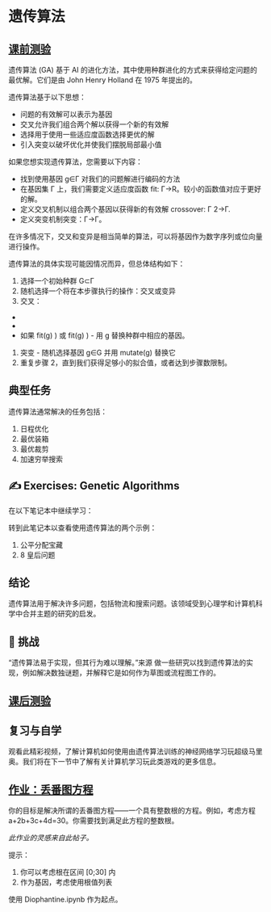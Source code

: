 # 遗传算法



## [ 课前测验](https://red-field-0a6ddfd03.1.azurestaticapps.net/quiz/121)



遗传算法 (GA) 基于 AI 的进化方法，其中使用种群进化的方式来获得给定问题的最优解。它们是由 John Henry Holland 在 1975 年提出的。

遗传算法基于以下思想：

- 问题的有效解可以表示为基因
- 交叉允许我们组合两个解以获得一个新的有效解
- 选择用于使用一些适应度函数选择更优的解
- 引入突变以破坏优化并使我们摆脱局部最小值

如果您想实现遗传算法，您需要以下内容：

- 找到使用基因 g∈Γ 对我们的问题解进行编码的方法
- 在基因集 Γ 上，我们需要定义适应度函数 fit: Γ→R。较小的函数值对应于更好的解。
- 定义交叉机制以组合两个基因以获得新的有效解 crossover: Γ 2→Γ.
- 定义突变机制突变：Γ→Γ。

在许多情况下，交叉和变异是相当简单的算法，可以将基因作为数字序列或位向量进行操作。

遗传算法的具体实现可能因情况而异，但总体结构如下：

1. 选择一个初始种群 G⊂Γ
2. 随机选择一个将在本步骤执行的操作：交叉或变异
3.  交叉：

- 
- 
- 如果 fit(g) ) 或 fit(g) ) - 用 g 替换种群中相应的基因。

1. 突变 - 随机选择基因 g∈G 并用 mutate(g) 替换它
2. 重复步骤 2，直到我们获得足够小的拟合值，或者达到步骤数限制。

##  典型任务



遗传算法通常解决的任务包括：

1.  日程优化
2.  最优装箱
3.  最优裁剪
4. 加速穷举搜索

## ✍️ Exercises: Genetic Algorithms 



在以下笔记本中继续学习：

转到此笔记本以查看使用遗传算法的两个示例：

1. 公平分配宝藏
2.  8 皇后问题

##  结论



遗传算法用于解决许多问题，包括物流和搜索问题。该领域受到心理学和计算机科学中合并主题的研究的启发。

##  🚀 挑战



“遗传算法易于实现，但其行为难以理解。”来源 做一些研究以找到遗传算法的实现，例如解决数独谜题，并解释它是如何作为草图或流程图工作的。

## [ 课后测验](https://red-field-0a6ddfd03.1.azurestaticapps.net/quiz/221)



##  复习与自学



观看此精彩视频，了解计算机如何使用由遗传算法训练的神经网络学习玩超级马里奥。我们将在下一节中了解有关计算机学习玩此类游戏的更多信息。

## [作业：丢番图方程](https://github.com/happyzjp/AI-For-Beginners/blob/main/translations/zh_cn/6-Other/21-GeneticAlgorithms/Diophantine.ipynb)



你的目标是解决所谓的丢番图方程——一个具有整数根的方程。例如，考虑方程 a+2b+3c+4d=30。你需要找到满足此方程的整数根。

*此作业的灵感来自此帖子。*

 提示：

1. 你可以考虑根在区间 [0;30] 内
2. 作为基因，考虑使用根值列表

使用 Diophantine.ipynb 作为起点。
